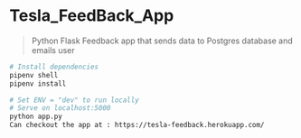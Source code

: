 # Tesla_FeedBack_App

> Python Flask Feedback app that sends data to Postgres database and emails user

```bash
# Install dependencies
pipenv shell
pipenv install

# Set ENV = "dev" to run locally
# Serve on localhost:5000
python app.py
Can checkout the app at : https://tesla-feedback.herokuapp.com/
```
